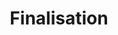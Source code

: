 ---
title: "Finalisation"
weight: 9
type: docs
description: >
  Final steps to wrap up the installaion.
---
